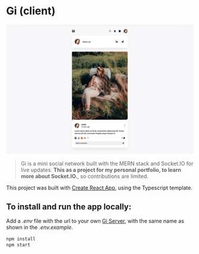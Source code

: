 # Gi (client)
![Thumbnail](https://github.com/norahmaria/gi-client/blob/main/public/thumbnail.png?raw=true)

> Gi is a mini social network built with the MERN stack and Socket.IO for live updates. **This as a project for my personal portfolio, to learn more about Socket.IO.**, so contributions are limited.

This project was built with [Create React App](https://github.com/facebook/create-react-app), using the Typescript template.
## To install and run the app locally:
Add a *.env* file with the url to your own [Gi Server](https://github.com/norahmaria/gi-server), with the same name as shown in the *.env.example*. 
```
npm install
npm start
```